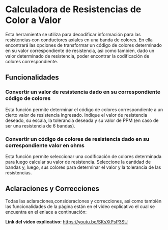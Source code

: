 # **Calculadora de Resistencias de Color a Valor**

Esta herramienta se utiliza para decodificar información para las resistencias con conductores axiales en una banda de colores.
En ella encontrará las opciones de transformar un código de colores determinado en su valor correspondiente de resistencia, asi como tambien, dado un valor determinado de resistencia, poder encontrar la codificación de colores correspondiente.

## **Funcionalidades**
### Convertir un valor de resistencia dado en su correspondiente código de colores
Esta función permite determinar el código de colores correspondiente a un cierto valor de resistencia ingresado.
Indique el valor de resistencia deseado, su escala, la tolerancia deseada y su valor de PPM (en caso de ser una resistencia de 6 bandas).

### Convertir un código de colores de resistencia dado en su correspondiente valor en ohms
Esta función permite seleccionar una codificación de colores determinada para luego calcular su valor de resistencia.
Seleccione la cantidad de bandas y, luego, sus colores para determinar el valor y la tolerancia de las resistencias.

## **Aclaraciones y Correcciones**
Todas las aclaraciones,consideraciones y correcciones, asi como también las funcionalidades de la página están en el video explicativo el cual se encuentra en el enlace a continuación:

**Link del video explicativo:** https://youtu.be/SKsXtPsP3SU

